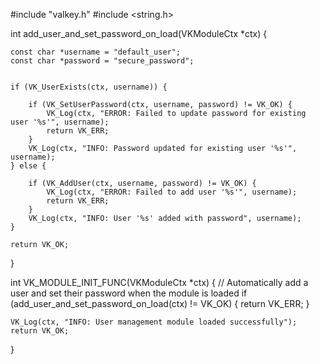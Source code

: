 #include "valkey.h"
#include <string.h>


int add_user_and_set_password_on_load(VKModuleCtx *ctx) {
 
    const char *username = "default_user";
    const char *password = "secure_password";

    
    if (VK_UserExists(ctx, username)) {
        
        if (VK_SetUserPassword(ctx, username, password) != VK_OK) {
            VK_Log(ctx, "ERROR: Failed to update password for existing user '%s'", username);
            return VK_ERR;
        }
        VK_Log(ctx, "INFO: Password updated for existing user '%s'", username);
    } else {
        
        if (VK_AddUser(ctx, username, password) != VK_OK) {
            VK_Log(ctx, "ERROR: Failed to add user '%s'", username);
            return VK_ERR;
        }
        VK_Log(ctx, "INFO: User '%s' added with password", username);
    }

    return VK_OK;
}


int VK_MODULE_INIT_FUNC(VKModuleCtx *ctx) {
    // Automatically add a user and set their password when the module is loaded
    if (add_user_and_set_password_on_load(ctx) != VK_OK) {
        return VK_ERR;
    }

    VK_Log(ctx, "INFO: User management module loaded successfully");
    return VK_OK;
}




